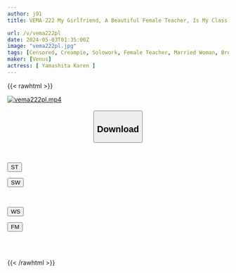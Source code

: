 ```yaml
---
author: j91
title: VEMA-222 My Girlfriend, A Beautiful Female Teacher, Is My Class Teacher, Club Advisor, And My Lover - Forbidden Passionate Creampie Sex With My Older Girlfriend From Morning Till Night - Karen Yamashita

url: /v/vema222pl
date: 2024-05-03T01:35:00Z
image: "vema222pl.jpg"
tags: [Censored, Creampie, Solowork, Female Teacher, Married Woman, Breasts, Mature Woman	]
maker: [Venus]
actress: [ Yamashita Karen ]
---
```



{{< rawhtml >}}

<div class="video" data-videoid="g9BP4vV3brHqR3Q">
    <a href="javascript:;">
        <img src="/v/vema222pl/vema222pl.jpg" width="WIDTH" height="HEIGHT" alt="vema222pl.mp4" loading="lazy">
    </a>
</div>

<script type="text/javascript" src="https://j91.asia/asset/on-demand-st.js"></script>

<br>
  <link rel="stylesheet" href="https://j91.asia/asset/bs5.css">
  
  <center>
  <button class="btn btn-primary" type="button" data-bs-toggle="collapse" data-bs-target=".multi-collapse" aria-expanded="false" aria-controls="multiCollapseExample1 multiCollapseExample2"><h2>Download</h2></button></center>
</p>
<div class="row">
  <div class="col">
    <div class="collapse multi-collapse" id="multiCollapseExample1">
      <div class="card card-body">
	      	      <br>
<div class="buttons">  
<p><a href="https://streamtape.to/v/g9BP4vV3brHqR3Q" target="_blank"><button class="btn-hover color-3"><i class="fa fa-download"></i> ST</button></a></p>
<p><a href="https://asnwish.com/ffsvm0qyzrfz" target="_blank"><button class="btn-hover color-2"><i class="fa fa-download"></i> SW</button></a></p></div>
    </div>
  </div>
</div>
  <div class="col">
    <div class="collapse multi-collapse" id="multiCollapseExample2">
      <div class="card card-body">
	      <br>
<div class="buttons">
<p><a href="javascript:;"><button class="btn-hover color-9"><i class="fa fa-download"></i> WS</button></a></p>
<p><a href="javascript:;"><button class="btn-hover color-8"><i class="fa fa-download"></i> FM</button></a></p></div>
<br><br>
      </div>
    </div>
  </div>
</div>

{{< /rawhtml >}}